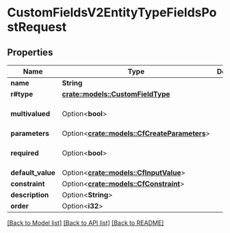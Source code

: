 # CustomFieldsV2EntityTypeFieldsPostRequest

## Properties

Name | Type | Description | Notes
------------ | ------------- | ------------- | -------------
**name** | **String** |  | 
**r#type** | [**crate::models::CustomFieldType**](CustomFieldType.md) |  | 
**multivalued** | Option<**bool**> |  | [optional][default to false]
**parameters** | Option<[**crate::models::CfCreateParameters**](CFCreateParameters.md)> |  | [optional]
**required** | Option<**bool**> |  | [optional][default to false]
**default_value** | Option<[**crate::models::CfInputValue**](CFInputValue.md)> |  | [optional]
**constraint** | Option<[**crate::models::CfConstraint**](CFConstraint.md)> |  | [optional]
**description** | Option<**String**> |  | [optional]
**order** | Option<**i32**> |  | [optional]

[[Back to Model list]](../README.md#documentation-for-models) [[Back to API list]](../README.md#documentation-for-api-endpoints) [[Back to README]](../README.md)


